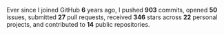 Ever since I joined GitHub **6** years ago, I pushed **903** commits, opened **50** issues, submitted **27** pull requests, received **346** stars across **22** personal projects, and contributed to **14** public repositories.